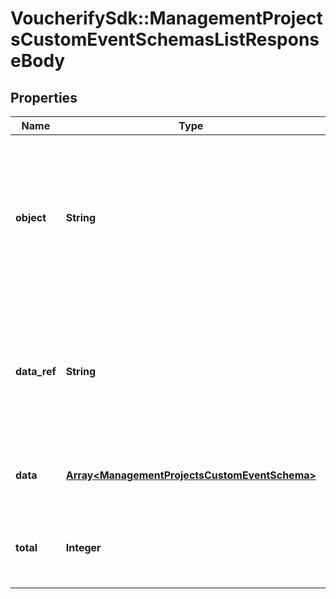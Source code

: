 # VoucherifySdk::ManagementProjectsCustomEventSchemasListResponseBody

## Properties

| Name | Type | Description | Notes |
| ---- | ---- | ----------- | ----- |
| **object** | **String** | The type of the object represented by JSON. This object stores information about the custom event schemas in a dictionary. | [optional][default to &#39;list&#39;] |
| **data_ref** | **String** | Identifies the name of the attribute that contains the array of custom event schema objects. | [optional][default to &#39;data&#39;] |
| **data** | [**Array&lt;ManagementProjectsCustomEventSchema&gt;**](ManagementProjectsCustomEventSchema.md) | Array of custom event schema objects. | [optional] |
| **total** | **Integer** | The total number of custom event schema objects. | [optional] |

